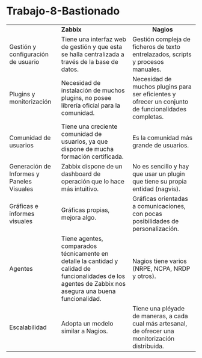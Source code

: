 # Trabajo-8-Bastionado
<table>
	<tbody>
		<tr>
			<td>
</td>
			<center><td><b>Zabbix</b></td></center>
			<td><b><center>Nagios</center></b></td>
		</tr>
		<tr>
			<td>Gestión y configuración de usuario</td>
			<td>Tiene una interfaz web de gestión y que esta se halla centralizada a través de la base de datos.</td>
			<td>Gestión compleja de ficheros de texto entrelazados, scripts y procesos manuales.</td>
		</tr>
		<tr>
			<td>Plugins y monitorización</td>
			<td>Necesidad de instalación de muchos plugins, no posee librería oficial para la comunidad.</td>
			<td>Necesidad de muchos plugins para ser eficientes y ofrecer un conjunto de funcionalidades completas.</td>
		</tr>
		<tr>
			<td> Comunidad de usuarios</td>
			<td>Tiene una creciente comunidad de usuarios, ya que dispone de mucha formación certificada.</td>
			<td>Es la comunidad más grande de usuarios.</td>
		</tr>
		<tr>
			<td>Generación de Informes y Paneles Visuales</td>
			<td>Zabbix dispone de un dashboard de operación que lo hace más intuitivo.</td>
			<td>No es sencillo y hay que usar un plugin que tiene su propia entidad (nagvis).</td>
		</tr>
		<tr>
			<td>Gráficas e informes visuales</td>
			<td>Gráficas propias, mejora algo.</td>
			<td>Gráficas orientadas a comunicaciones, con pocas posibilidades de personalización.</td>
		</tr>
		<tr>
			<td>Agentes</td>
			<td>Tiene agentes, comparados técnicamente en detalle la cantidad y calidad de funcionalidades de los agentes de Zabbix nos asegura una buena funcionalidad.</td>
			<td>Nagios tiene varios (NRPE, NCPA, NRDP y otros).</td>
		</tr>
		<tr>
			<td>Escalabilidad</td>
			<td>Adopta un modelo similar a Nagios.</td>
			<td>Tiene una pléyade de maneras, a cada cual más artesanal, de ofrecer una monitorización distribuida.</td>
		</tr>
	</tbody>

</table>
